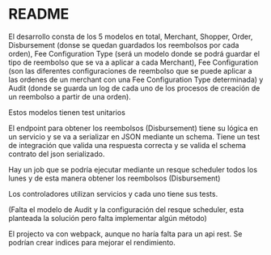 # README

El desarrollo consta de los 5 modelos en total, Merchant, Shopper, Order, Disbursement (donse se quedan guardados los reembolsos por cada orden), Fee Configuration Type (será un modelo donde se podrá guardar el tipo de reembolso que se va a aplicar a cada Merchant), Fee Configuration (son las diferentes configuraciones de reembolso que se puede aplicar a las ordenes de un merchant con una Fee Configuration Type determinada) y Audit (donde se guarda un log de cada uno de los procesos de creación de un reembolso a partir de una orden).

Estos modelos tienen test unitarios

El endpoint para obtener los reembolsos (Disbursement) tiene su lógica en un servicio y se va a serializar en JSON mediante un schema. Tiene un test de integración que valida una respuesta correcta y se valida el schema contrato del json serializado.

Hay un job que se podría ejecutar mediante un resque scheduler todos los lunes y de esta manera obtener los reembolsos (Disbursement) 

Los controladores utilizan servicios y cada uno tiene sus tests.

(Falta el modelo de Audit y la configuración del resque scheduler, esta planteada la solución pero falta implementar algún método)

El projecto va con webpack, aunque no haría falta para un api rest.
Se podrían crear indices para mejorar el rendimiento.



